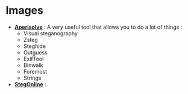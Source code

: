 # Images
- [**Aperisolve**](https://aperisolve.fr/) : A very useful tool that allows you to do a lot of things :
  - Visual steganography
  - Zsteg
  - Steghide
  - Outguess
  - ExifTool
  - Binwalk
  - Foremost
  - Strings
- [**StegOnline**](https://stegonline.georgeom.net/upload) :
